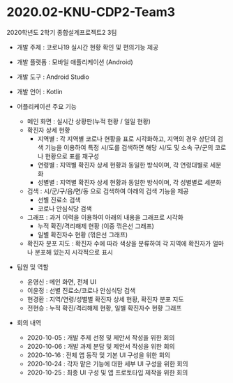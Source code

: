 # 2020.02-KNU-CDP2-Team3

2020학년도 2학기 종합설계프로젝트2 3팀

- 개발 주제 : 코로나19 실시간 현황 확인 및 편의기능 제공
- 개발 플랫폼 : 모바일 애플리케이션 (Android)
- 개발 도구 : Android Studio
- 개발 언어 : Kotlin

- 어플리케이션 주요 기능
  - 메인 화면 : 실시간 상황판(누적 현황 / 일일 현황)
  - 확진자 상세 현황
    - 지역별 : 각 지역별 코로나 현황을 표로 시각화하고, 지역의 경우 상단의 검색 기능을 이용하여 특정 시/도를 검색하면 해당 시/도 및 소속 구/군의 코로나 현황으로 표를 재구성
    - 연령별 : 지역별 확진자 상세 현황과 동일한 방식이며, 각 연령대별로 세분화
    - 성별별 : 지역별 확진자 상세 현황과 동일한 방식이며, 각 성별별로 세분화
  - 검색 : 시/군/구/읍/면/동 으로 검색하여 아래의 검색 기능을 제공
    - 선별 진료소 검색
    - 코로나 안심식당 검색
  - 그래프 : 과거 이력을 이용하여 아래의 내용을 그래프로 시각화
    - 누적 확진/격리해제 현황 (이중 꺾은선 그래프)
    - 일별 확진자수 현황 (꺾은선 그래프)
  - 확진자 분포 지도 : 확진자 수에 따라 색상을 분류하여 각 지역에 확진자가 얼마나 분포해 있는지 시각적으로 표시

- 팀원 및 역할
  - 윤영신 : 메인 화면, 전체 UI
  - 이윤정 : 선별 진료소/코로나 안심식당 검색
  - 현경환 : 지역/연령/성별별 확진자 상세 현황, 확진자 분포 지도
  - 전현승 : 누적 확진/격리해제 현황, 일별 확진자수 현황 그래프

- 회의 내역
  - 2020-10-05 : 개발 주제 선정 및 제안서 작성을 위한 회의
  - 2020-10-06 : 개발 과제 분담 및 제안서 작성을 위한 회의
  - 2020-10-16 : 전체 앱 동작 및 기본 UI 구성을 위한 회의
  - 2020-10-24 : 각자 맡은 기능에 대한 세부 UI 구성을 위한 회의
  - 2020-10-25 : 최종 UI 구성 및 앱 프로토타입 제작을 위한 회의
